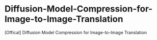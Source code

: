 # Diffusion-Model-Compression-for-Image-to-Image-Translation
[Offical] Diffusion Model Compression for Image-to-Image Translation

